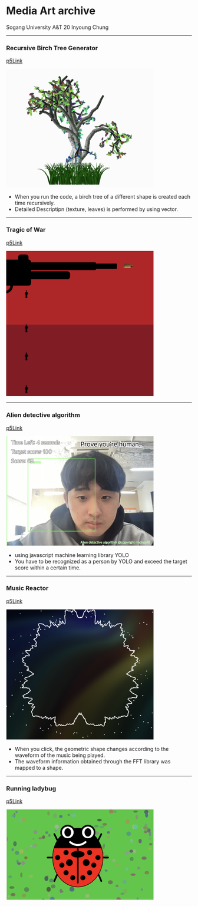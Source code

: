 # Media Art archive 
<p>Sogang University A&T 20 Inyoung Chung</p>

---
### Recursive Birch Tree Generator 
[p5Link](https://editor.p5js.org/rmdnps10/sketches/xBod-ihS9)

<img src="./birch-tree/birchtree.png" width="400px">

- When you run the code, a birch tree of a different shape is created each time recursively. 
- Detailed Descriptipn (texture, leaves) is performed by using vector.

---
### Tragic of War
[p5Link](https://editor.p5js.org/rmdnps10/sketches/mcG2dzSXW)

<img src="./tragic-of-war/tragicofwar.png" width="400px">

---

### Alien detective algorithm
[p5Link](https://editor.p5js.org/rmdnps10/sketches/WDcQzZWnd)

<img src="./alien-detective-algorithm/aliendetectivealgorithm.png" width="400px">

- using javascript machine learning library YOLO
- You have to be recognized as a person by YOLO and exceed the target score within a certain time.

---

### Music Reactor
[p5Link](https://editor.p5js.org/rmdnps10/sketches/-oGeTIphM)

<img src="./music-reactor/musicreactor.png" width="400px">

- When you click, the geometric shape changes according to the waveform of the music being played.
- The waveform information obtained through the FFT library was mapped to a shape.

---

### Running ladybug

[p5Link](https://editor.p5js.org/rmdnps10/sketches/lhDJCPYIT)

<img src="./ladybug/ladybug.png" width="400px">






